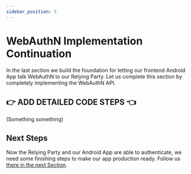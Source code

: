 ```yaml
---
sidebar_position: 5
---
```


# WebAuthN Implementation Continuation

In the last section we build the foundation for letting our frontend Android App talk WebAuthN to our Relying Party. Let us complete this section by completely implementing the WebAuthN API.

## 👉 ADD DETAILED CODE STEPS 👈

(Something something)

## Next Steps

Now the Relying Party and our Android App are able to authenticate, we need some finishing steps to make our app production ready. Follow us [there in the next Section](app-polishing.md).
